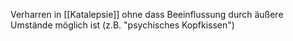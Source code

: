 Verharren in [[Katalepsie]] ohne dass Beeinflussung durch äußere Umstände möglich ist (z.B. "psychisches Kopfkissen")